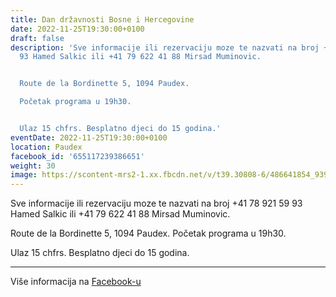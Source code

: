 ```yaml
---
title: Dan državnosti Bosne i Hercegovine
date: 2022-11-25T19:30:00+0100
draft: false
description: 'Sve informacije ili rezervaciju moze te nazvati na broj +41 78 921 59
  93 Hamed Salkic ili +41 79 622 41 88 Mirsad Muminovic.


  Route de la Bordinette 5, 1094 Paudex.

  Početak programa u 19h30.


  Ulaz 15 chfrs. Besplatno djeci do 15 godina.'
eventDate: 2022-11-25T19:30:00+0100
location: Paudex
facebook_id: '655117239386651'
weight: 30
image: https://scontent-mrs2-1.xx.fbcdn.net/v/t39.30808-6/486641854_9399207156841686_1516080123773765506_n.jpg?_nc_cat=103&ccb=1-7&_nc_sid=9e60e4&_nc_ohc=s9E28KuOTv4Q7kNvwEiCNN8&_nc_oc=AdlkRjy_Ag2Ju_GFFnRqBHws-ogNO-gE7O1mjX6eNM78jY32Dvssfma8EU1W8P8qdvc&_nc_zt=23&_nc_ht=scontent-mrs2-1.xx&edm=ABTKTjYEAAAA&_nc_gid=XtQOmqbmpnH7JP-v0_plMQ&oh=00_AfNZXk4m0vfom0sMTyJQwLo5Fojpbh6lZSjFjFrhsR4RSQ&oe=68517A3D
---
```


Sve informacije ili rezervaciju moze te nazvati na broj +41 78 921 59 93 Hamed Salkic ili +41 79 622 41 88 Mirsad Muminovic.

Route de la Bordinette 5, 1094 Paudex.
Početak programa u 19h30.

Ulaz 15 chfrs. Besplatno djeci do 15 godina.

---

Više informacija na [Facebook-u](https://facebook.com/events/655117239386651)